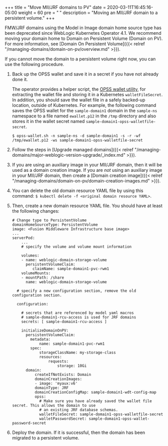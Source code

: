 +++
title = "Move MII/JRF domains to PV"
date = 2020-03-11T16:45:16-05:00
weight = 60
pre = "<b> </b>"
description = "Moving an MII/JRF domain to a persistent volume."
+++


FMW/JRF domains using the Model in Image domain home source type has been deprecated since WebLogic Kubernetes Operator 4.1.  We recommend moving your domain home to Domain on Persistent Volume (Domain on PV). For more information, see [Domain On Persistent Volume]({{< relref "/managing-domains/domain-on-pv/overview.md" >}}).

If you cannot move the domain to a persistent volume right now, you can use the following procedure.

1. Back up the OPSS wallet and save it in a secret if you have not already done it.

   The operator provides a helper script, the [OPSS wallet utility](https://orahub.oci.oraclecorp.com/weblogic-cloud/weblogic-kubernetes-operator/-/blob/main/kubernetes/samples/scripts/domain-lifecycle/opss-wallet.sh), for extracting the wallet file and storing it in a Kubernetes `walletFileSecret`. In addition, you should save the wallet file in a safely backed-up location, outside of Kubernetes. For example, the following command saves the OPSS wallet for the `sample-domain1` domain in the `sample-ns` namespace to a file named `ewallet.p12` in the `/tmp` directory and also stores it in the wallet secret named `sample-domain1-opss-walletfile-secret`.

   ```
   $ opss-wallet.sh -n sample-ns -d sample-domain1 -s -r -wf /tmp/ewallet.p12 -ws sample-domain1-opss-walletfile-secret
   ```

2. Follow the steps in [Upgrade managed domains]({{< relref "/managing-domains/major-weblogic-version-upgrade/_index.md" >}}).
3. If you are using an auxiliary image in your MII/JRF domain, then it will be used as a domain creation image. If you are _not_ using an auxiliary image in your MII/JRF domain, then create a [Domain creation image]({{< relref "/managing-domains/domain-on-pv/domain-creation-images.md" >}}).
4. You can delete the old domain resource YAML file by using this command: `$ kubectl delete -f <original domain resource YAML>`.
5. Then, create a new domain resource YAML file.  You should have at least the following changes:


   ```
   # Change type to PersistentVolume
   domainHomeSourceType: PersistentVolume
   image: <Fusion Middleware Infrastructure base image>
   ...
   serverPod:
       ...
       # specify the volume and volume mount information

       volumes:
       - name: weblogic-domain-storage-volume
         persistentVolumeClaim:
            claimName: sample-domain1-pvc-rwm1
       volumeMounts:
       - mountPath: /share
         name: weblogic-domain-storage-volume

     # specify a new configuration section, remove the old configuration section.

     configuration:

       # secrets that are referenced by model yaml macros
       # sample-domain1-rcu-access is used for JRF domains
       secrets: [ sample-domain1-rcu-access ]

       initializeDomainOnPV:
         persistentVolumeClaim:
           metadata:
               name: sample-domain1-pvc-rwm1
           spec:
               storageClassName: my-storage-class
               resources:
                   requests:
                       storage: 10Gi
         domain:
             createIfNotExists: Domain
             domainCreationImages:
             - image: 'myaux:v6'
             domainType: JRF
             domainCreationConfigMap: sample-domain1-wdt-config-map
             opss:
               # Make sure you have already saved the wallet file secret. This allows the domain to use
               # an existing JRF database schemas.
               walletFileSecret: sample-domain1-opss-walletfile-secret
               walletPasswordSecret: sample-domain1-opss-wallet-password-secret
   ```

6. Deploy the domain. If it is successful, then the domain has been migrated to a persistent volume.

